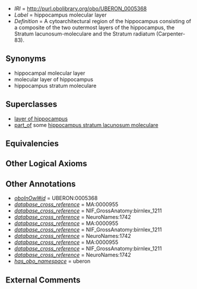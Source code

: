  * *IRI* = http://purl.obolibrary.org/obo/UBERON_0005368
 * *Label* = hippocampus molecular layer
 * *Definition* = A cytoarchitectural region of the hippocampus consisting of a composite of the two outermost layers of the hippocampus, the Stratum lacunosum-moleculare and the Stratum radiatum (Carpenter-83).

## Synonyms

 * hippocampal molecular layer
 * molecular layer of hippocampus
 * hippocampus stratum moleculare

## Superclasses

 * [layer of hippocampus](../../UBERON/05/UBERON_0002305.md)
 * [part_of](../../BFO/50/BFO_0000050.md) some [hippocampus stratum lacunosum moleculare](../../UBERON/40/UBERON_0007640.md)

## Equivalencies


## Other Logical Axioms


## Other Annotations

 * *[oboInOwl#id](../../id/oboInOwl#id.md)* = UBERON:0005368
 * *[database_cross_reference](../../ef/oboInOwl#hasDbXref.md)* = MA:0000955
 * *[database_cross_reference](../../ef/oboInOwl#hasDbXref.md)* = NIF_GrossAnatomy:birnlex_1211
 * *[database_cross_reference](../../ef/oboInOwl#hasDbXref.md)* = NeuroNames:1742
 * *[database_cross_reference](../../ef/oboInOwl#hasDbXref.md)* = MA:0000955
 * *[database_cross_reference](../../ef/oboInOwl#hasDbXref.md)* = NIF_GrossAnatomy:birnlex_1211
 * *[database_cross_reference](../../ef/oboInOwl#hasDbXref.md)* = NeuroNames:1742
 * *[database_cross_reference](../../ef/oboInOwl#hasDbXref.md)* = MA:0000955
 * *[database_cross_reference](../../ef/oboInOwl#hasDbXref.md)* = NIF_GrossAnatomy:birnlex_1211
 * *[database_cross_reference](../../ef/oboInOwl#hasDbXref.md)* = NeuroNames:1742
 * *[has_obo_namespace](../../ce/oboInOwl#hasOBONamespace.md)* = uberon

## External Comments

